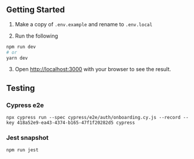 ## Getting Started

1. Make a copy of `.env.example` and rename to `.env.local`

2. Run the following

```bash
npm run dev
# or
yarn dev
```
3. Open [http://localhost:3000](http://localhost:3000) with your browser to see the result.

## Testing

### Cypress e2e

```
npx cypress run --spec cypress/e2e/auth/onboarding.cy.js --record --key 418a52e9-ea43-4374-b165-47f1f20282d5 cypress
```

### Jest snapshot

```
npm run jest
```
